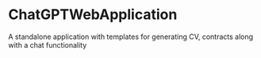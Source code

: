 # ChatGPTWebApplication
A standalone application with templates for generating CV, contracts along with a chat functionality
